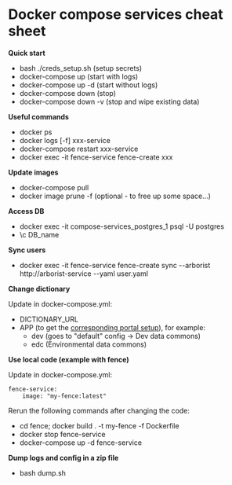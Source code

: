 # Docker compose services cheat sheet

**Quick start**

* bash ./creds_setup.sh (setup secrets)
* docker-compose up (start with logs)
* docker-compose up -d (start without logs)
* docker-compose down (stop)
* docker-compose down -v (stop and wipe existing data)

**Useful commands**

* docker ps
* docker logs [-f] xxx-service
* docker-compose restart xxx-service
* docker exec -it fence-service fence-create xxx

**Update images**

* docker-compose pull
* docker image prune -f (optional - to free up some space…)

**Access DB**

* docker exec -it compose-services_postgres_1 psql -U postgres
* \c DB_name

**Sync users**

* docker exec -it fence-service fence-create sync --arborist http://arborist-service --yaml user.yaml

**Change dictionary**

Update in docker-compose.yml:
* DICTIONARY_URL
* APP (to get the [corresponding portal setup](https://github.com/uc-cdis/data-portal/tree/master/data/config)), for example:
  * dev (goes to "default" config -> Dev data commons)
  * edc (Environmental data commons)

**Use local code (example with fence)**

Update in docker-compose.yml:
```
fence-service:
    image: "my-fence:latest"
```
Rerun the following commands after changing the code:
* cd fence; docker build . -t my-fence -f Dockerfile
* docker stop fence-service
* docker-compose up -d fence-service

**Dump logs and config in a zip file**

* bash dump.sh
